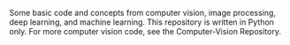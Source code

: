 Some basic code and concepts from computer vision, image processing, deep learning, and machine learning. This repository is written in Python only. For more computer vision code, see the Computer-Vision Repository.
